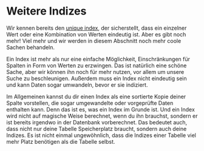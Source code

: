 # Weitere Indizes

Wir kennen bereits den [unique index](data_consistency/unique_indice.md), der sicherstellt, dass ein einzelner Wert oder eine Kombination von Werten eindeutig ist.
Aber es gibt noch mehr!
Viel mehr und wir werden in diesem Abschnitt noch mehr coole Sachen behandeln.

Ein Index ist mehr als nur eine einfache Möglichkeit, Einschränkungen für Spalten in Form von Werten zu erzwingen.
Das ist natürlich eine schöne Sache, aber wir können ihn noch für mehr nutzen, vor allem um unsere Suche zu beschleunigen.
Außerdem muss ein Index nicht eindeutig sein und kann Daten sogar umwandeln, bevor er sie indiziert.

Im Allgemeinen kannst du dir einen Index als eine sortierte Kopie deiner Spalte vorstellen, die sogar umgewandelte oder vorgeprüfte Daten enthalten kann.
Denn das ist es, was ein Index im Grunde ist.
Und ein Index wird nicht auf magische Weise berechnet, wenn du ihn brauchst, sondern er ist bereits irgendwo in der Datenbank vorberechnet.
Das bedeutet auch, dass nicht nur deine Tabelle Speicherplatz braucht, sondern auch deine Indizes.
Es ist nicht einmal ungewöhnlich, dass die Indizes einer Tabelle viel mehr Platz benötigen als die Tabelle selbst.
